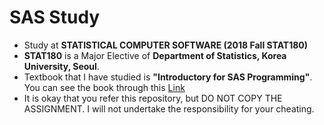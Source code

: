 # SAS Study
* Study at **STATISTICAL COMPUTER SOFTWARE (2018 Fall STAT180)**
* **STAT180** is a Major Elective of **Department of Statistics, Korea University, Seoul**.
* Textbook that I have studied is **"Introductory for SAS Programming"**. You can see the book through this [Link](https://book.naver.com/bookdb/book_detail.nhn?bid=6966870)
* It is okay that you refer this repository, but DO NOT COPY THE ASSIGNMENT. I will not undertake the responsibility for your cheating.

